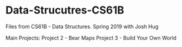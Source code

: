 # Data-Strucutres-CS61B

Files from CS61B - Data Structures.
Spring 2019 with Josh Hug

Main Projects:
Project 2 - Bear Maps
Project 3 - Build Your Own World
